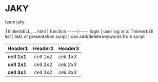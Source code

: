 # JAKY
team jaky

ThinkerbELL_...
html | function
-----|-----
login | user log in to ThinkerbEll
list | lists of presentation
script | can add/delete keywords from script

|  <center>Header1</center> |  <center>Header2</center> |  <center>Header3</center> |
|--------|--------|:--------|
|**cell 1x1** | <center>cell 1x2 </center> |*cell 1x3* |
|**cell 2x1** | <center>cell 2x2 </center> |*cell 2x3* |
|**cell 3x1** | <center>cell 3x2 </center> |*cell 3x3* |
